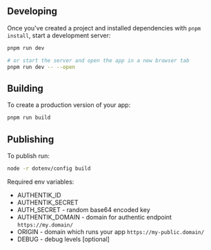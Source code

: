 ## Developing

Once you've created a project and installed dependencies with `pnpm install`, start a development server:

```bash
pnpm run dev

# or start the server and open the app in a new browser tab
pnpm run dev -- --open
```

## Building

To create a production version of your app:

```bash
pnpm run build
```

## Publishing

To publish run:

```bash
node -r dotenv/config build
```

Required env variables:

- AUTHENTIK_ID
- AUTHENTIK_SECRET
- AUTH_SECRET - random base64 encoded key
- AUTHENTIK_DOMAIN - domain for authentic endpoint `https://my.domain/`
- ORIGIN - domain which runs your app `https://my-public.domain/`
- DEBUG - debug levels [optional]


